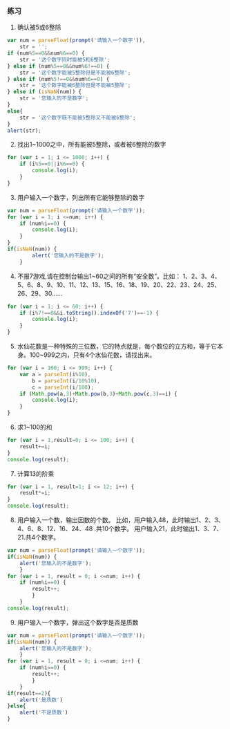 ### 练习
1. 确认被5或6整除
```javascript
var num = parseFloat(prompt('请输入一个数字')),
    str = '';
if (num%5==0&&num%6==0) {
    str = '这个数字同时能被5和6整除';
} else if (num%5==0&&num%6!==0) {
    str = '这个数字能被5整除但是不能被6整除';
} else if (num%5!==0&&num%6==0) {
    str = '这个数字能被6整除但是不能被5整除';
} else if (isNaN(num)) {
    str = '您输入的不是数字';
}
else{
    str = '这个数字既不能被5整除又不能被6整除';
}
alert(str);
```
2. 找出1~1000之中，所有能被5整除，或者被6整除的数字
```javascript
for (var i = 1; i <= 1000; i++) {
    if (i%5==0||i%6==0) {
        console.log(i);
    }
}
```
3. 用户输入一个数字，列出所有它能够整除的数字
```javascript
var num = parseFloat(prompt('请输入一个数字'));
for (var i = 1; i <=num; i++) {
    if (num%i==0) {
        console.log(i);
    }
}
if(isNaN(num)) {
        alert('您输入的不是数字');
    }
```
4. 不报7游戏,请在控制台输出1~60之间的所有“安全数”。比如： 1、2、3、4、5、6、8、9、10、11、12、13、15、16、18、19、20、22、23、24、25、26、29、30……
```javascript
for (var i = 1; i <= 60; i++) {
    if (i%7!==0&&i.toString().indexOf('7')==-1) {
        console.log(i);
    }
}
```
5. 水仙花数是一种特殊的三位数，它的特点就是，每个数位的立方和，等于它本身。100~999之内，只有4个水仙花数，请找出来。
```javascript
for (var i = 100; i <= 999; i++) {
    var a = parseInt(i%10),
        b = parseInt(i/10%10),
        c = parseInt(i/100);
    if (Math.pow(a,3)+Math.pow(b,3)+Math.pow(c,3)==i) {
        console.log(i);
    }
}
```
6. 求1~100的和
```javascript
for (var i = 1,result=0; i <= 100; i++) {
    result+=i;
}
console.log(result);
```
7. 计算13的阶乘
```javascript
for (var i = 1, result=1; i <= 12; i++) {
    result*=i;
}
console.log(result);
```
8. 用户输入一个数，输出因数的个数。
比如，用户输入48，此时输出1、2、3、4、6、8、12、16、24、48 .共10个数字。
用户输入21，此时输出1、3、7、21.共4个数字。
```javascript
var num = parseFloat(prompt('请输入一个数字'));
if(isNaN(num)) {
    alert('您输入的不是数字');
    }
for (var i = 1, result = 0; i <=num; i++) {
    if (num%i==0) {
        result++;
        }
    }
console.log(result);
```
9. 用户输入一个数字，弹出这个数字是否是质数
```javascript
var num = parseFloat(prompt('请输入一个数字'));
if(isNaN(num)) {
    alert('您输入的不是数字');
    }
for (var i = 1, result = 0; i <=num; i++) {
    if (num%i==0) {
        result++;
        }
    }
if(result==2){
    alert('是质数')
}else{
    alert('不是质数')
}
```


